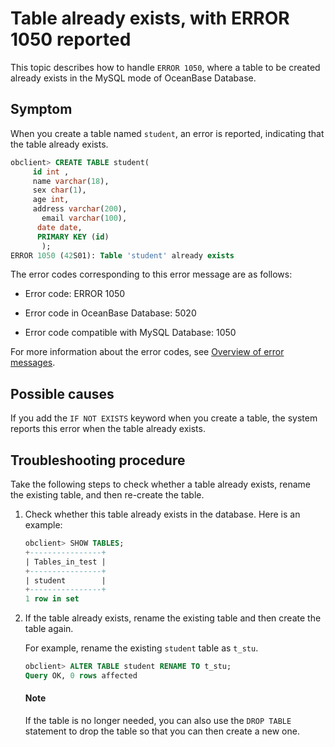 # Table already exists, with ERROR 1050 reported

This topic describes how to handle `ERROR 1050`, where a table to be created already exists in the MySQL mode of OceanBase Database.

## Symptom

When you create a table named `student`, an error is reported, indicating that the table already exists.

```sql
obclient> CREATE TABLE student(
     id int ,
     name varchar(18),
     sex char(1),
     age int,
     address varchar(200),
       email varchar(100),
      date date,
      PRIMARY KEY (id)
       );
ERROR 1050 (42S01): Table 'student' already exists
```

The error codes corresponding to this error message are as follows:

* Error code: ERROR 1050

* Error code in OceanBase Database: 5020

* Error code compatible with MySQL Database: 1050

For more information about the error codes, see [Overview of error messages](../../../../700.reference/900.error-code/600.error-code-of-mysql-mode/100.use-error-information-of-mysql-mode.md).

## Possible causes

If you add the `IF NOT EXISTS` keyword when you create a table, the system reports this error when the table already exists.

## Troubleshooting procedure

Take the following steps to check whether a table already exists, rename the existing table, and then re-create the table.

1. Check whether this table already exists in the database. Here is an example:

   ```sql
   obclient> SHOW TABLES;
   +----------------+
   | Tables_in_test |
   +----------------+
   | student        |
   +----------------+
   1 row in set
   ```

2. If the table already exists, rename the existing table and then create the table again.

   For example, rename the existing `student` table as `t_stu`.

   ```sql
   obclient> ALTER TABLE student RENAME TO t_stu;
   Query OK, 0 rows affected
   ```

   <main id="notice" type='explain'>
    <h4>Note</h4>
    <p>If the table is no longer needed, you can also use the <code>DROP TABLE</code> statement to drop the table so that you can then create a new one.  </p>
   </main>
